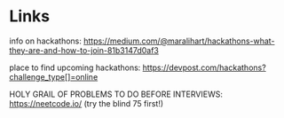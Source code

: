 # Links

info on hackathons: https://medium.com/@maralihart/hackathons-what-they-are-and-how-to-join-81b3147d0af3

place to find upcoming hackathons: https://devpost.com/hackathons?challenge_type[]=online

HOLY GRAIL OF PROBLEMS TO DO BEFORE INTERVIEWS: https://neetcode.io/ (try the blind 75 first!)

